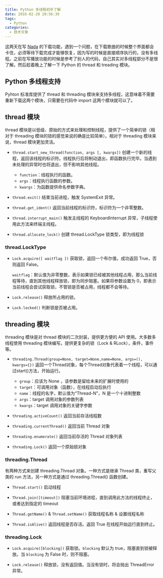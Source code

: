 ```yaml
---
title: Python 多线程初步了解
date: 2016-02-20 20:56:39
tags:
  - Python
categories:
  - 技术文章
---
```

这两天在写 [Nada](https://www.github.com/ahonn/Nada) 的下载功能，遇到一个问题，在下载歌曲的时候整个界面都会卡住，必须等待下载完成才能够恢复，因为写的时候是直接顺序执行的，没有多线程。之前在写播放功能的时候是参考了别人的代码，自己其实对多线程部分不是很了解。然后趁着晚上了解一下 Python 的 thread 和 treading 模块。

## Python 多线程支持
Pyhton 标准库提供了 thread 和 threading 模块来支持多线程，这意味着不需要重新下载这两个模块，只需要在代码中 import 这两个模块就可以了。

## thread 模块
thread 模块是以低级、原始的方式来处理和控制线程，提供了一个简单的锁（相对于 threading 模块的锁的感觉来说的确是比较简单）。相对于 threading 模块来说，thread 模块更加灵活。

<!--more-->
- `thread.start_new_thread(function, args [, kwargs])`
  创建一个新的线程，返回该线程的标识符。线程执行后将制动退出，即函数执行完毕。当遇到未处理的异常时也将退出，但不影响其他线程。
  * `function`：线程执行的函数。
  * `args`：线程执行函数的参数。
  * `kwargs`：为函数提供命名参数字典。

- `thread.exit()`
  结束当前进程，触发 SystemExit 异常。

- `thread.get_ident()`
  返回当前线程的标识符，标识符为一个非零整数。

- `thread.interrupt_main()`
  触发主线程的 KeyboardInterrupt 异常，子线程使用此方法来终端主线程。

- `thread.allocate_lock()`
  创建 thread.LockType 锁类型，即为线程锁

### thread.LockType

- `Lock.acquire([ waitflag ])`
  获取锁，返回一个布尔值，成功返回 True，否则返回 False。

  `waitflag`：默认值为非零整数，表示如果锁已经被其他线程占用，那么当前线程等待，直到其他线程释放锁，即为同步阻塞。如果将参数设置为 0，即表示当前线程会尝试获取锁，不管锁是否被占用，线程都不会等待。

- `Lock.release()`
  释放所占用的锁。

- `Lock.locked()`
  判断锁是否被占用。

## threading 模块
threading 模块是对 thread 模块的二次封装，提供更方便的 API 使用。大多数多线程使用 threading 模块编写。提供更复杂的锁（Lock & RLock），条件，事件等。

- `threading.Thread(group=None, target=None,name=None, args=(), kwargs={})`
  返回一个Thread对象，每个Thread对象代表着一个线程，可以通过start()方法，开始运行。

  * `group`：应该为 None ，该参数是留给未来的扩展时使用的
  * `target`：可调用对象（函数），在线程启动后执行
  * `name`：线程的名字，默认值为“Thread-N”，N 是一个十进制整数
  * `args`：target 调用对象的参数列表
  * `kwargs`：target 调用对象的关键字参数

- `threading.activeCount()`
  返回当前存活线程数

- `threading.currentThread()`
  返回当前 Thread 对象

- `threading.enumerate()`
  返回当前存活的 Thread 对象列表

- `threading.Lock()`
  返回一个原始锁对象

### threading.Thread
有两种方式来创建 threading.Thread 对象。一种方式是继承 Thread 类，重写父类的 run 方法，另一种方式是通过 threading.Thread() 函数创建。

- `Thread.start()`
  启动线程

- `Thread.join([timeout])`
  阻塞当前环境进程，直到调用此方法的线程终止，或者达到指定的 timeout

- `Thread.getName()` & `Thread.setName()`
  获取线程名称 & 设置线程名称

- `Thread.isAlive()`
  返回线程是否存活。返回 True 在线程开始运行直到终止。

### threading.Lock
- `Lock.acquire([blocking])`
  获取锁。`blocking` 默认为 true，阻塞直到锁被释放。当 `blocking` 为 False 时，则不阻塞。

- `Lock.release()`
  释放锁，没有返回值。当没有锁时，将会抛出 ThreadError 异常。
